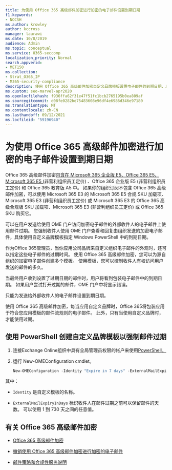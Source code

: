 ```yaml
---
title: 为使用 Office 365 高级邮件加密进行加密的电子邮件设置到期日期
f1.keywords:
- NOCSH
ms.author: krowley
author: kccross
manager: laurawi
ms.date: 10/8/2019
audience: Admin
ms.topic: conceptual
ms.service: O365-seccomp
localization_priority: Normal
search.appverid:
- MET150
ms.collection:
- Strat_O365_IP
- M365-security-compliance
description: 使用 Office 365 高级邮件加密自定义品牌模板设置电子邮件的到期日期，以扩展电子邮件安全性。
ms.custom: seo-marvel-apr2020
ms.openlocfilehash: f936ffa62f31e47f51fc1bcb2765195b0ea809af
ms.sourcegitcommit: d08fe0282be75483608e96df4e6986d346e97180
ms.translationtype: MT
ms.contentlocale: zh-CN
ms.lasthandoff: 09/12/2021
ms.locfileid: "59196940"
---
```

# <a name="set-an-expiration-date-for-email-encrypted-by-office-365-advanced-message-encryption"></a>为使用 Office 365 高级邮件加密进行加密的电子邮件设置到期日期

Office 365 高级邮件加密[包含在 Microsoft 365 企业版 E5、Office 365 E5、Microsoft 365 E5 (](https://www.microsoft.com/microsoft-365/enterprise/home)非营利组织员工定价) 、Office 365 企业版 E5 (非营利组织员工定价) 和 Office 365 教育版 A5 中。 如果你的组织订阅不包含 Office 365 高级邮件加密，可以使用 Microsoft 365 E3 的 Microsoft 365 E5 合规 SKU 加载项、Microsoft 365 E3 (非营利组织员工定价) 或 Microsoft 365 E3 的 Office 365 高级合规版 SKU 加载项、Microsoft 365 E3 (非营利组织员工定价) 或 Office 365 SKU 购买它。

可以在用户发送给使用 OME 门户访问加密电子邮件的外部收件人的电子邮件上使用邮件过期。 您强制收件人使用 OME 门户查看和回复由组织发送的加密电子邮件，具体使用自定义品牌模板指定 Windows PowerShell 中的到期日期。

作为Office 365管理员，当你应用公司品牌来自定义组织电子邮件的外观时，还可以指定这些电子邮件的过期时间。 使用 Office 365 高级邮件加密，您可以为源自组织的加密电子邮件创建多个模板。 使用模板，您可以控制收件人有权访问用户发送的邮件的多久。

当最终用户收到设置了过期日期的邮件时，用户将看到包装电子邮件中的到期日期。 如果用户尝试打开过期的邮件，OME 门户中将显示错误。

只能为发送给外部收件人的电子邮件设置到期日期。

使用 Office 365 高级邮件加密，每当应用自定义品牌时，Office 365将包装应用于符合您应用模板的邮件流规则的电子邮件。 此外，只有当使用自定义品牌时，才能使用过期。

## <a name="create-a-custom-branding-template-to-force-mail-expiration-by-using-powershell"></a>使用 PowerShell 创建自定义品牌模板以强制邮件过期

1. 连接Exchange Online组织中具有全局管理员权限的帐户来使用[PowerShell。](/powershell/exchange/connect-to-exchange-online-powershell)

2. 运行 New-OMEConfiguration cmdlet。

    ```powershell
    New-OMEConfiguration -Identity "Expire in 7 days" -ExternalMailExpiryInDays 7
    ```

其中：

- `Identity` 是自定义模板的名称。

- `ExternalMailExpiryInDays` 标识收件人在邮件过期之前可以保留邮件的天数。 可以使用 1 到 730 天之间的任意值。

## <a name="more-information-about-office-365-advanced-message-encryption"></a>有关 Office 365 高级邮件加密

- [Office 365 高级邮件加密](ome-advanced-message-encryption.md)

- [撤销使用 Office 365 高级邮件加密进行加密的电子邮件](revoke-ome-encrypted-mail.md)

- [邮件策略和合规性服务说明](/office365/servicedescriptions/exchange-online-service-description/message-policy-and-compliance)